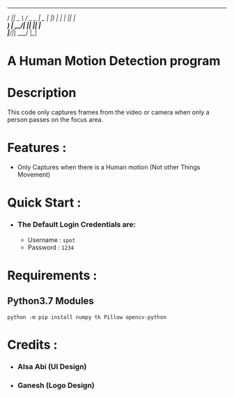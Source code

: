   ____  ____   ___ _____ 
 / ___||  _ \ / _ \_   _|
 \___ \| |_) | | | || |  
  ___) |  __/| |_| || |  
 |____/|_|    \___/ |_|  
                            
                                          
# A Human Motion Detection program

# Description
   This code only captures frames from the video or camera
   when only a person passes on the focus area.


# Features :
   - Only Captures when there is a Human motion (Not other Things Movement)


# Quick Start :
   - ### The Default Login Credentials are:
      - Username : ```spot```
      - Password : ```1234```


# Requirements :
   ## Python3.7 Modules
```
python -m pip install numpy tk Pillow opencv-python
```


# Credits :
   - ### Alsa Abi (UI Design)
   - ### Ganesh (Logo Design)

